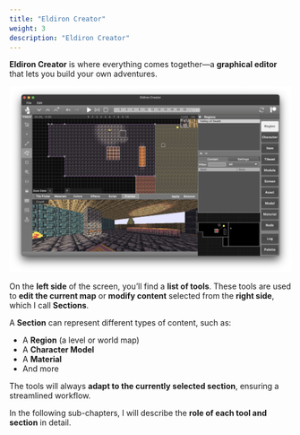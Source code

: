```yaml
---
title: "Eldiron Creator"
weight: 3
description: "Eldiron Creator"
---
```


**Eldiron Creator** is where everything comes together—a **graphical editor** that lets you build your own adventures.

![Eldiron Creator](screenshot.png)

On the **left side** of the screen, you’ll find a **list of tools**. These tools are used to **edit the current map** or **modify content** selected from the **right side**, which I call **Sections**.

A **Section** can represent different types of content, such as:
- A **Region** (a level or world map)
- A **Character Model**
- A **Material**
- And more

The tools will always **adapt to the currently selected section**, ensuring a streamlined workflow.

In the following sub-chapters, I will describe the **role of each tool and section** in detail.
